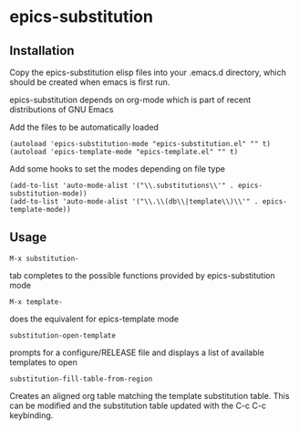 # epics-substitution

## Installation
Copy the epics-substitution elisp files into your .emacs.d directory, which should be created when emacs is first run.

epics-substitution depends on org-mode which is part of recent distributions of GNU Emacs

Add the files to be automatically loaded
```elisp
(autoload 'epics-substitution-mode "epics-substitution.el" "" t)
(autoload 'epics-template-mode "epics-template.el" "" t)
```
Add some hooks to set the modes depending on file type
```elisp
(add-to-list 'auto-mode-alist '("\\.substitutions\\'" . epics-substitution-mode))
(add-to-list 'auto-mode-alist '("\\.\\(db\\|template\\)\\'" . epics-template-mode))
```

## Usage
```elisp
M-x substitution-
```
tab completes to the possible functions provided by epics-substitution mode

```elisp
M-x template-
```
does the equivalent for epics-template mode

```elisp
substitution-open-template
```
prompts for a configure/RELEASE file and displays a list
of available templates to open

```elisp
substitution-fill-table-from-region
```
Creates an aligned org table matching the template substitution table.
This can be modified and the substitution table updated with the C-c C-c keybinding.
